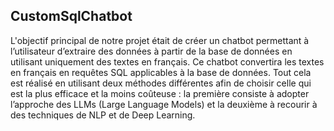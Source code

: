 ## CustomSqlChatbot

L'objectif principal de notre projet était de créer un chatbot permettant à l’utilisateur d’extraire des données à partir de la base de données en utilisant uniquement des textes en français. Ce chatbot convertira les textes en français en requêtes SQL applicables à la base de données. Tout cela est réalisé en utilisant deux méthodes différentes afin de choisir celle qui est la plus efficace et la moins coûteuse : la première consiste à adopter l’approche des LLMs (Large Language Models) et la deuxième à recourir à des techniques de NLP et de Deep Learning.
